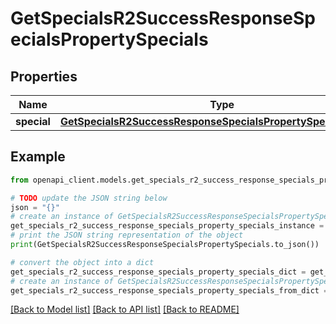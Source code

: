 # GetSpecialsR2SuccessResponseSpecialsPropertySpecials


## Properties

Name | Type | Description | Notes
------------ | ------------- | ------------- | -------------
**special** | [**GetSpecialsR2SuccessResponseSpecialsPropertySpecialsSpecial**](GetSpecialsR2SuccessResponseSpecialsPropertySpecialsSpecial.md) |  | 

## Example

```python
from openapi_client.models.get_specials_r2_success_response_specials_property_specials import GetSpecialsR2SuccessResponseSpecialsPropertySpecials

# TODO update the JSON string below
json = "{}"
# create an instance of GetSpecialsR2SuccessResponseSpecialsPropertySpecials from a JSON string
get_specials_r2_success_response_specials_property_specials_instance = GetSpecialsR2SuccessResponseSpecialsPropertySpecials.from_json(json)
# print the JSON string representation of the object
print(GetSpecialsR2SuccessResponseSpecialsPropertySpecials.to_json())

# convert the object into a dict
get_specials_r2_success_response_specials_property_specials_dict = get_specials_r2_success_response_specials_property_specials_instance.to_dict()
# create an instance of GetSpecialsR2SuccessResponseSpecialsPropertySpecials from a dict
get_specials_r2_success_response_specials_property_specials_from_dict = GetSpecialsR2SuccessResponseSpecialsPropertySpecials.from_dict(get_specials_r2_success_response_specials_property_specials_dict)
```
[[Back to Model list]](../README.md#documentation-for-models) [[Back to API list]](../README.md#documentation-for-api-endpoints) [[Back to README]](../README.md)


